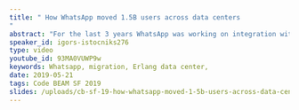 ```yaml
---
title: " How WhatsApp moved 1.5B users across data centers
"
abstract: "For the last 3 years WhatsApp was working on integration with Facebook infrastructure. A big part of work there was data migration to Facebook data centers. This presentation is about the journey we went through to get there, challenges we faced and solutions we came up with."
speaker_id: igors-istocniks276
type: video
youtube_id: 93MA0VUWP9w
keywords: Whatsapp, migration, Erlang data center,
date: 2019-05-21
tags: Code BEAM SF 2019
slides: /uploads/cb-sf-19-how-whatsapp-moved-1-5b-users-across-data-centres-igors-istocniks-compressed-1.pdf
---
```


